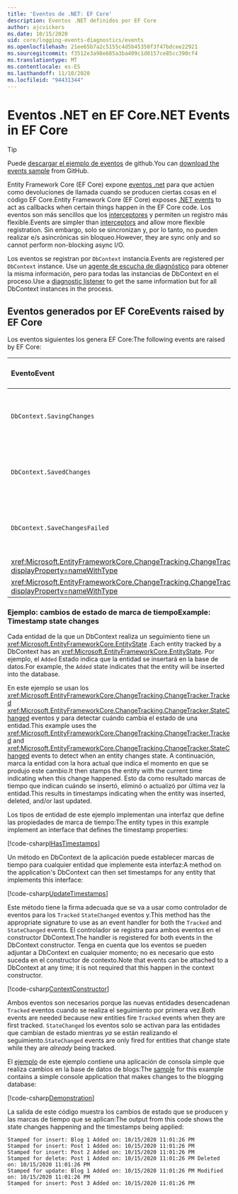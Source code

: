 ```yaml
---
title: 'Eventos de .NET: EF Core'
description: Eventos .NET definidos por EF Core
author: ajcvickers
ms.date: 10/15/2020
uid: core/logging-events-diagnostics/events
ms.openlocfilehash: 21ee65b7a2c5155c4d5b45350f3f47bdcee22921
ms.sourcegitcommit: f3512e3a98e685a3ba409c1d0157ce85cc390cf4
ms.translationtype: MT
ms.contentlocale: es-ES
ms.lasthandoff: 11/10/2020
ms.locfileid: "94431344"
---
```

# <a name="net-events-in-ef-core"></a><span data-ttu-id="73f05-103">Eventos .NET en EF Core</span><span class="sxs-lookup"><span data-stu-id="73f05-103">.NET Events in EF Core</span></span>

> [!TIP]  
> <span data-ttu-id="73f05-104">Puede [descargar el ejemplo de eventos](https://github.com/dotnet/EntityFramework.Docs/tree/master/samples/core/Miscellaneous/Events) de github.</span><span class="sxs-lookup"><span data-stu-id="73f05-104">You can [download the events sample](https://github.com/dotnet/EntityFramework.Docs/tree/master/samples/core/Miscellaneous/Events) from GitHub.</span></span>

<span data-ttu-id="73f05-105">Entity Framework Core (EF Core) expone [eventos .net](/dotnet/standard/events/) para que actúen como devoluciones de llamada cuando se producen ciertas cosas en el código EF Core.</span><span class="sxs-lookup"><span data-stu-id="73f05-105">Entity Framework Core (EF Core) exposes [.NET events](/dotnet/standard/events/) to act as callbacks when certain things happen in the EF Core code.</span></span> <span data-ttu-id="73f05-106">Los eventos son más sencillos que los [interceptores](xref:core/logging-events-diagnostics/interceptors) y permiten un registro más flexible.</span><span class="sxs-lookup"><span data-stu-id="73f05-106">Events are simpler than [interceptors](xref:core/logging-events-diagnostics/interceptors) and allow more flexible registration.</span></span> <span data-ttu-id="73f05-107">Sin embargo, solo se sincronizan y, por lo tanto, no pueden realizar e/s asincrónicas sin bloqueo.</span><span class="sxs-lookup"><span data-stu-id="73f05-107">However, they are sync only and so cannot perform non-blocking async I/O.</span></span>

<span data-ttu-id="73f05-108">Los eventos se registran por `DbContext` instancia.</span><span class="sxs-lookup"><span data-stu-id="73f05-108">Events are registered per `DbContext` instance.</span></span> <span data-ttu-id="73f05-109">Use un [agente de escucha de diagnóstico](xref:core/logging-events-diagnostics/diagnostic-listeners) para obtener la misma información, pero para todas las instancias de DbContext en el proceso.</span><span class="sxs-lookup"><span data-stu-id="73f05-109">Use a [diagnostic listener](xref:core/logging-events-diagnostics/diagnostic-listeners) to get the same information but for all DbContext instances in the process.</span></span>

## <a name="events-raised-by-ef-core"></a><span data-ttu-id="73f05-110">Eventos generados por EF Core</span><span class="sxs-lookup"><span data-stu-id="73f05-110">Events raised by EF Core</span></span>

<span data-ttu-id="73f05-111">Los eventos siguientes los genera EF Core:</span><span class="sxs-lookup"><span data-stu-id="73f05-111">The following events are raised by EF Core:</span></span>

| <span data-ttu-id="73f05-112">Evento</span><span class="sxs-lookup"><span data-stu-id="73f05-112">Event</span></span> | <span data-ttu-id="73f05-113">Versión introducida</span><span class="sxs-lookup"><span data-stu-id="73f05-113">Version introduced</span></span> | <span data-ttu-id="73f05-114">Cuando se produce</span><span class="sxs-lookup"><span data-stu-id="73f05-114">When raised</span></span>
|:------|--------------------|-------
| `DbContext.SavingChanges` <!-- Issue #2748 -->| <span data-ttu-id="73f05-115">5.0</span><span class="sxs-lookup"><span data-stu-id="73f05-115">5.0</span></span> | <span data-ttu-id="73f05-116">Al principio de <xref:Microsoft.EntityFrameworkCore.DbContext.SaveChanges%2A> o <xref:Microsoft.EntityFrameworkCore.DbContext.SaveChangesAsync%2A></span><span class="sxs-lookup"><span data-stu-id="73f05-116">At the start of <xref:Microsoft.EntityFrameworkCore.DbContext.SaveChanges%2A> or <xref:Microsoft.EntityFrameworkCore.DbContext.SaveChangesAsync%2A></span></span>
| `DbContext.SavedChanges`  <!-- Issue #2748 -->| <span data-ttu-id="73f05-117">5.0</span><span class="sxs-lookup"><span data-stu-id="73f05-117">5.0</span></span> | <span data-ttu-id="73f05-118">Al final de una operación correcta <xref:Microsoft.EntityFrameworkCore.DbContext.SaveChanges%2A> o <xref:Microsoft.EntityFrameworkCore.DbContext.SaveChangesAsync%2A></span><span class="sxs-lookup"><span data-stu-id="73f05-118">At the end of a successful <xref:Microsoft.EntityFrameworkCore.DbContext.SaveChanges%2A> or <xref:Microsoft.EntityFrameworkCore.DbContext.SaveChangesAsync%2A></span></span>
| `DbContext.SaveChangesFailed`  <!-- Issue #2748 -->| <span data-ttu-id="73f05-119">5.0</span><span class="sxs-lookup"><span data-stu-id="73f05-119">5.0</span></span> | <span data-ttu-id="73f05-120">Al final de un error <xref:Microsoft.EntityFrameworkCore.DbContext.SaveChanges%2A> o <xref:Microsoft.EntityFrameworkCore.DbContext.SaveChangesAsync%2A></span><span class="sxs-lookup"><span data-stu-id="73f05-120">At the end of a failed <xref:Microsoft.EntityFrameworkCore.DbContext.SaveChanges%2A> or <xref:Microsoft.EntityFrameworkCore.DbContext.SaveChangesAsync%2A></span></span>
| <xref:Microsoft.EntityFrameworkCore.ChangeTracking.ChangeTracker.Tracked?displayProperty=nameWithType> | <span data-ttu-id="73f05-121">2.1</span><span class="sxs-lookup"><span data-stu-id="73f05-121">2.1</span></span> | <span data-ttu-id="73f05-122">Cuando el contexto realiza un seguimiento de una entidad</span><span class="sxs-lookup"><span data-stu-id="73f05-122">When an entity is tracked by the context</span></span>
| <xref:Microsoft.EntityFrameworkCore.ChangeTracking.ChangeTracker.StateChanged?displayProperty=nameWithType> | <span data-ttu-id="73f05-123">2.1</span><span class="sxs-lookup"><span data-stu-id="73f05-123">2.1</span></span> | <span data-ttu-id="73f05-124">Cuando una entidad de la que se realiza un seguimiento cambia su estado</span><span class="sxs-lookup"><span data-stu-id="73f05-124">When a tracked entity changes its state</span></span>

### <a name="example-timestamp-state-changes"></a><span data-ttu-id="73f05-125">Ejemplo: cambios de estado de marca de tiempo</span><span class="sxs-lookup"><span data-stu-id="73f05-125">Example: Timestamp state changes</span></span>

<span data-ttu-id="73f05-126">Cada entidad de la que un DbContext realiza un seguimiento tiene un <xref:Microsoft.EntityFrameworkCore.EntityState> .</span><span class="sxs-lookup"><span data-stu-id="73f05-126">Each entity tracked by a DbContext has an <xref:Microsoft.EntityFrameworkCore.EntityState>.</span></span> <span data-ttu-id="73f05-127">Por ejemplo, el `Added` Estado indica que la entidad se insertará en la base de datos.</span><span class="sxs-lookup"><span data-stu-id="73f05-127">For example, the `Added` state indicates that the entity will be inserted into the database.</span></span>

<span data-ttu-id="73f05-128">En este ejemplo se usan los <xref:Microsoft.EntityFrameworkCore.ChangeTracking.ChangeTracker.Tracked> <xref:Microsoft.EntityFrameworkCore.ChangeTracking.ChangeTracker.StateChanged> eventos y para detectar cuándo cambia el estado de una entidad.</span><span class="sxs-lookup"><span data-stu-id="73f05-128">This example uses the <xref:Microsoft.EntityFrameworkCore.ChangeTracking.ChangeTracker.Tracked> and <xref:Microsoft.EntityFrameworkCore.ChangeTracking.ChangeTracker.StateChanged> events to detect when an entity changes state.</span></span> <span data-ttu-id="73f05-129">A continuación, marca la entidad con la hora actual que indica el momento en que se produjo este cambio.</span><span class="sxs-lookup"><span data-stu-id="73f05-129">It then stamps the entity with the current time indicating when this change happened.</span></span> <span data-ttu-id="73f05-130">Esto da como resultado marcas de tiempo que indican cuándo se insertó, eliminó o actualizó por última vez la entidad.</span><span class="sxs-lookup"><span data-stu-id="73f05-130">This results in timestamps indicating when the entity was inserted, deleted, and/or last updated.</span></span>

<span data-ttu-id="73f05-131">Los tipos de entidad de este ejemplo implementan una interfaz que define las propiedades de marca de tiempo:</span><span class="sxs-lookup"><span data-stu-id="73f05-131">The entity types in this example implement an interface that defines the timestamp properties:</span></span>

<!--
public interface IHasTimestamps
{
    DateTime? Added { get; set; }
    DateTime? Deleted { get; set; }
    DateTime? Modified { get; set; }
}
-->
[!code-csharp[IHasTimestamps](../../../samples/core/Miscellaneous/Events/Program.cs?name=IHasTimestamps)]

<span data-ttu-id="73f05-132">Un método en DbContext de la aplicación puede establecer marcas de tiempo para cualquier entidad que implemente esta interfaz:</span><span class="sxs-lookup"><span data-stu-id="73f05-132">A method on the application's DbContext can then set timestamps for any entity that implements this interface:</span></span>

<!--
    private static void UpdateTimestamps(object sender, EntityEntryEventArgs e)
    {
        if (e.Entry.Entity is IHasTimestamps entityWithTimestamps)
        {
            switch (e.Entry.State)
            {
                case EntityState.Deleted:
                    entityWithTimestamps.Deleted = DateTime.UtcNow;
                    Console.WriteLine($"Stamped for delete: {e.Entry.Entity}");
                    break;
                case EntityState.Modified:
                    entityWithTimestamps.Modified = DateTime.UtcNow;
                    Console.WriteLine($"Stamped for update: {e.Entry.Entity}");
                    break;
                case EntityState.Added:
                    entityWithTimestamps.Added = DateTime.UtcNow;
                    Console.WriteLine($"Stamped for insert: {e.Entry.Entity}");
                    break;
            }
        }
    }
-->
[!code-csharp[UpdateTimestamps](../../../samples/core/Miscellaneous/Events/Program.cs?name=UpdateTimestamps)]

<span data-ttu-id="73f05-133">Este método tiene la firma adecuada que se va a usar como controlador de eventos para los `Tracked` `StateChanged` eventos y.</span><span class="sxs-lookup"><span data-stu-id="73f05-133">This method has the appropriate signature to use as an event handler for both the `Tracked` and `StateChanged` events.</span></span> <span data-ttu-id="73f05-134">El controlador se registra para ambos eventos en el constructor DbContext.</span><span class="sxs-lookup"><span data-stu-id="73f05-134">The handler is registered for both events in the DbContext constructor.</span></span> <span data-ttu-id="73f05-135">Tenga en cuenta que los eventos se pueden adjuntar a DbContext en cualquier momento; no es necesario que esto suceda en el constructor de contexto.</span><span class="sxs-lookup"><span data-stu-id="73f05-135">Note that events can be attached to a DbContext at any time; it is not required that this happen in the context constructor.</span></span>

<!--
    public BlogsContext()
    {
        ChangeTracker.StateChanged += UpdateTimestamps;
        ChangeTracker.Tracked += UpdateTimestamps;
    }
-->
[!code-csharp[ContextConstructor](../../../samples/core/Miscellaneous/Events/Program.cs?name=ContextConstructor)]

<span data-ttu-id="73f05-136">Ambos eventos son necesarios porque las nuevas entidades desencadenan `Tracked` eventos cuando se realiza el seguimiento por primera vez.</span><span class="sxs-lookup"><span data-stu-id="73f05-136">Both events are needed because new entities fire `Tracked` events when they are first tracked.</span></span> <span data-ttu-id="73f05-137">`StateChanged` los eventos solo se activan para las entidades que cambian de estado mientras _ya_ se están realizando el seguimiento.</span><span class="sxs-lookup"><span data-stu-id="73f05-137">`StateChanged` events are only fired for entities that change state while they are _already_ being tracked.</span></span>

<span data-ttu-id="73f05-138">El [ejemplo](https://github.com/dotnet/EntityFramework.Docs/tree/master/samples/core/Miscellaneous/Events) de este ejemplo contiene una aplicación de consola simple que realiza cambios en la base de datos de blogs:</span><span class="sxs-lookup"><span data-stu-id="73f05-138">The [sample](https://github.com/dotnet/EntityFramework.Docs/tree/master/samples/core/Miscellaneous/Events) for this example contains a simple console application that makes changes to the blogging database:</span></span>

<!--
        using (var context = new BlogsContext())
        {
            context.Database.EnsureDeleted();
            context.Database.EnsureCreated();
            
            context.Add(
                new Blog
                {
                    Id = 1,
                    Name = "EF Blog",
                    Posts =
                    {
                        new Post { Id = 1, Title = "EF Core 3.1!" },
                        new Post { Id = 2, Title = "EF Core 5.0!" }
                    }
                });

            context.SaveChanges();
        }

        using (var context = new BlogsContext())
        {
            var blog = context.Blogs.Include(e => e.Posts).Single();

            blog.Name = "EF Core Blog";
            context.Remove(blog.Posts.First());
            blog.Posts.Add(new Post { Id = 3, Title = "EF Core 6.0!" });

            context.SaveChanges();
        }
-->
[!code-csharp[Demonstration](../../../samples/core/Miscellaneous/Events/Program.cs?name=Demonstration)]

<span data-ttu-id="73f05-139">La salida de este código muestra los cambios de estado que se producen y las marcas de tiempo que se aplican:</span><span class="sxs-lookup"><span data-stu-id="73f05-139">The output from this code shows the state changes happening and the timestamps being applied:</span></span>

```output
Stamped for insert: Blog 1 Added on: 10/15/2020 11:01:26 PM
Stamped for insert: Post 1 Added on: 10/15/2020 11:01:26 PM
Stamped for insert: Post 2 Added on: 10/15/2020 11:01:26 PM
Stamped for delete: Post 1 Added on: 10/15/2020 11:01:26 PM Deleted on: 10/15/2020 11:01:26 PM
Stamped for update: Blog 1 Added on: 10/15/2020 11:01:26 PM Modified on: 10/15/2020 11:01:26 PM
Stamped for insert: Post 3 Added on: 10/15/2020 11:01:26 PM
```
